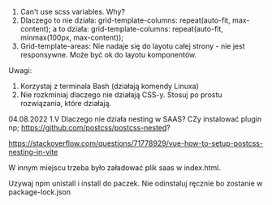 1. Can't use scss variables. Why?
2. Dlaczego to nie działa: 
grid-template-columns: repeat(auto-fit, max-content);
a to działa:
grid-template-columns: repeat(auto-fit, minmax(100px, max-content));
3. Grid-template-areas: Nie nadaje się do layotu całej strony - nie jest responsywne. Może być ok do layotu komponentów.




Uwagi:
1. Korzystaj z terminala Bash (działają komendy Linuxa)
2. Nie rozkminiaj dlaczego nie działają CSS-y. Stosuj po prostu rozwiązania, które działają.



04.08.2022
1.V Dlaczego nie działa nesting w SAAS? CZy instalować plugin np; https://github.com/postcss/postcss-nested?

https://stackoverflow.com/questions/71778929/vue-how-to-setup-postcss-nesting-in-vite

W innym miejscu trzeba było załadować plik saas w index.html.

Uzywaj npm unistall i install do paczek. Nie odinstaluj ręcznie bo zostanie w package-lock.json



